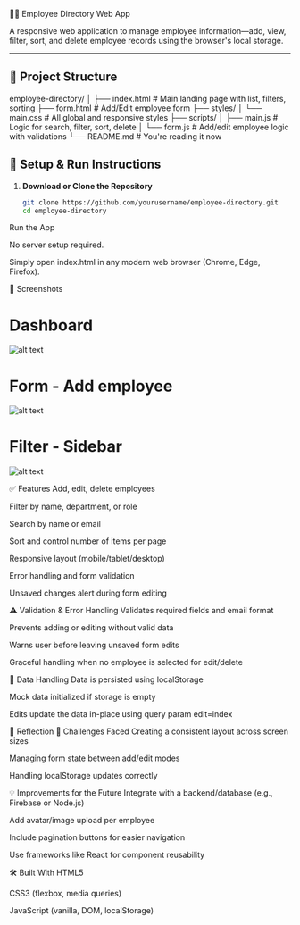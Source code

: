  🧑‍💼 Employee Directory Web App

A responsive web application to manage employee information—add, view, filter, sort, and delete employee records using the browser's local storage.

---

## 📁 Project Structure

employee-directory/
│
├── index.html # Main landing page with list, filters, sorting
├── form.html # Add/Edit employee form
├── styles/
│ └── main.css # All global and responsive styles
├── scripts/
│ ├── main.js # Logic for search, filter, sort, delete
│ └── form.js # Add/edit employee logic with validations
└── README.md # You're reading it now


## 🚀 Setup & Run Instructions

1. **Download or Clone the Repository**
   ```bash
   git clone https://github.com/yourusername/employee-directory.git
   cd employee-directory
Run the App

No server setup required.

Simply open index.html in any modern web browser (Chrome, Edge, Firefox).

📸 Screenshots

# Dashboard
![alt text](assets/employee_directory_dashboard.PNG)

# Form - Add employee
![alt text](assets/employee_form.PNG)

# Filter - Sidebar
![alt text](assets/employee_directory.PNG)


✅ Features
Add, edit, delete employees

Filter by name, department, or role

Search by name or email

Sort and control number of items per page

Responsive layout (mobile/tablet/desktop)

Error handling and form validation

Unsaved changes alert during form editing

⚠️ Validation & Error Handling
Validates required fields and email format

Prevents adding or editing without valid data

Warns user before leaving unsaved form edits

Graceful handling when no employee is selected for edit/delete

🔄 Data Handling
Data is persisted using localStorage

Mock data initialized if storage is empty

Edits update the data in-place using query param edit=index

🤔 Reflection
👷 Challenges Faced
Creating a consistent layout across screen sizes

Managing form state between add/edit modes

Handling localStorage updates correctly

💡 Improvements for the Future
Integrate with a backend/database (e.g., Firebase or Node.js)

Add avatar/image upload per employee

Include pagination buttons for easier navigation

Use frameworks like React for component reusability

🛠️ Built With
HTML5

CSS3 (flexbox, media queries)

JavaScript (vanilla, DOM, localStorage)

